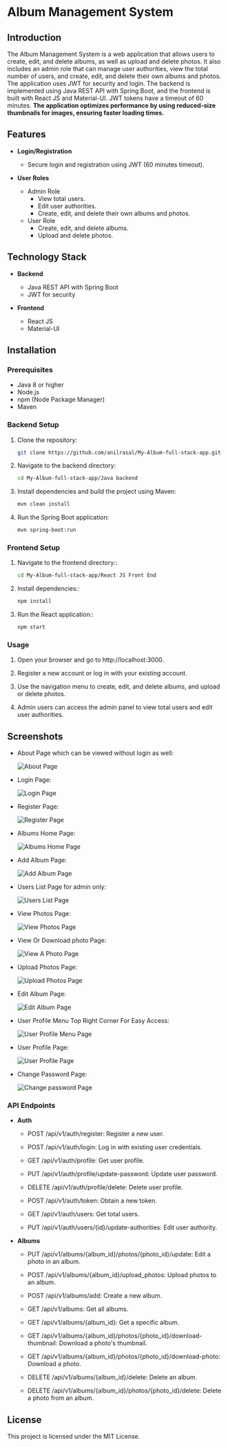 # Album Management System

## Introduction

The Album Management System is a web application that allows users to create, edit, and delete albums, as well as upload and delete photos. It also includes an admin role that can manage user authorities, view the total number of users, and create, edit, and delete their own albums and photos. The application uses JWT for security and login. The backend is implemented using Java REST API with Spring Boot, and the frontend is built with React JS and Material-UI. JWT tokens have a timeout of 60 minutes. **The application optimizes performance by using reduced-size thumbnails for images, ensuring faster loading times.**

## Features

- **Login/Registration**

  - Secure login and registration using JWT (60 minutes timeout).

- **User Roles**
  - Admin Role
    - View total users.
    - Edit user authorities.
    - Create, edit, and delete their own albums and photos.
  - User Role
    - Create, edit, and delete albums.
    - Upload and delete photos.

## Technology Stack

- **Backend**

  - Java REST API with Spring Boot
  - JWT for security

- **Frontend**
  - React JS
  - Material-UI

## Installation

### Prerequisites

- Java 8 or higher
- Node.js
- npm (Node Package Manager)
- Maven

### Backend Setup

1. Clone the repository:

   ```bash
   git clone https://github.com/anilrasal/My-Album-full-stack-app.git

   ```

2. Navigate to the backend directory:

   ```bash
   cd My-Album-full-stack-app/Java backend
   ```

3. Install dependencies and build the project using Maven:

   ```bash
   mvn clean install
   ```

4. Run the Spring Boot application:

   ```bash
   mvn spring-boot:run
   ```

### Frontend Setup

1. Navigate to the frontend directory::
   ```bash
   cd My-Album-full-stack-app/React JS Front End
   ```
2. Install dependencies::

   ```bash
   npm install
   ```

3. Run the React application::

   ```bash
   npm start
   ```

### Usage

1. Open your browser and go to http://localhost:3000.

2. Register a new account or log in with your existing account.

3. Use the navigation menu to create, edit, and delete albums, and upload or delete photos.

4. Admin users can access the admin panel to view total users and edit user authorities.

## Screenshots

- About Page which can be viewed without login as well:

  ![About Page](assets/aboutPage.png)

- Login Page:

  ![Login Page](assets/loginPage.png)

- Register Page:

  ![Register Page](assets/registerPage.png)

- Albums Home Page:

  ![Albums Home Page](assets/albumsHomePage.png)

- Add Album Page:

  ![Add Album Page](assets/addAlbumPage.png)

- Users List Page for admin only:

  ![Users List Page](assets/usersList.png)

- View Photos Page:

  ![View Photos Page](assets/viewPhotos.png)

- View Or Download photo Page:

  ![View A Photo Page](assets/viewOrDownloadPhoto.png)

- Upload Photos Page:

  ![Upload Photos Page](assets/uploadMultipleOrSinglePhoto.png)

- Edit Album Page:

  ![Edit Album Page](assets/editAlbum.png)

- User Profile Menu Top Right Corner For Easy Access:

  ![User Profile Menu Page](assets/userProfileMenu.png)

- User Profile Page:

  ![User Profile Page](assets/userProfile.png)

- Change Password Page:

  ![Change password Page](assets/changePassword.png)

### API Endpoints

- **Auth**

  - POST /api/v1/auth/register: Register a new user.

  - POST /api/v1/auth/login: Log in with existing user credentials.

  - GET /api/v1/auth/profile: Get user profile.

  - PUT /api/v1/auth/profile/update-password: Update user password.

  - DELETE /api/v1/auth/profile/delete: Delete user profile.

  - POST /api/v1/auth/token: Obtain a new token.

  - GET /api/v1/auth/users: Get total users.

  - PUT /api/v1/auth/users/{id}/update-authorities: Edit user authority.

- **Albums**

  - PUT /api/v1/albums/{album_id}/photos/{photo_id}/update: Edit a photo in an album.

  - POST /api/v1/albums/{album_id}/upload_photos: Upload photos to an album.

  - POST /api/v1/albums/add: Create a new album.

  - GET /api/v1/albums: Get all albums.

  - GET /api/v1/albums/{album_id}: Get a specific album.

  - GET /api/v1/albums/{album_id}/photos/{photo_id}/download-thumbnail: Download a photo's thumbnail.

  - GET /api/v1/albums/{album_id}/photos/{photo_id}/download-photo: Download a photo.

  - DELETE /api/v1/albums/{album_id}/delete: Delete an album.

  - DELETE /api/v1/albums/{album_id}/photos/{photo_id}/delete: Delete a photo from an album.

## License

This project is licensed under the MIT License.
